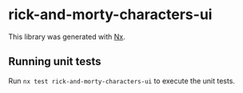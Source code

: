 # rick-and-morty-characters-ui

This library was generated with [Nx](https://nx.dev).

## Running unit tests

Run `nx test rick-and-morty-characters-ui` to execute the unit tests.
